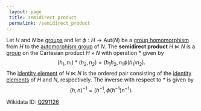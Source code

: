 ```yaml
---
 layout: page
 title: semidirect product
 permalink: /semidirect_product
---
```

Let $H$ and $N$ be [groups](https://defsmath.github.io/DefsMath/group) and let $\phi: H\to \text{Aut}(N)$ be a [group homomorphism](https://defsmath.github.io/DefsMath/group_homomorphism) from $H$ to the [automorphism group](https://defsmath.github.io/DefsMath/automorphism_group) of $N$. The **semidirect product** $H\ltimes N$ is a [group](https://defsmath.github.io/DefsMath/group) on the Cartesian product $H\times N$ with operation $*$ given by $$(h_1,n_1)*(h_2,n_2) = (h_1h_2, n_1\phi(h_1)n_2).$$ The [identity element](https://defsmath.github.io/DefsMath/identity_element) of $H\ltimes N$ is the ordered pair consisting of the [identity elements](https://defsmath.github.io/DefsMath/identity_element) of $H$ and $N$, respectively. The inverse with respect to $*$ is given by $$(h,n)^{-1} = (h^{-1},\phi(h^{-1})n^{-1}).$$

Wikidata ID: [Q291126](https://www.wikidata.org/wiki/Q291126)